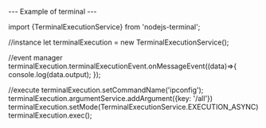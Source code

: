 --- Example of terminal ---

import {TerminalExecutionService} from 'nodejs-terminal';

//instance
let terminalExecution = new TerminalExecutionService();

//event manager
terminalExecution.terminalExecutionEvent.onMessageEvent((data)=>{
  console.log(data.output);
});

//execute
terminalExecution.setCommandName('ipconfig');
terminalExecution.argumentService.addArgument({key: '/all'})
terminalExecution.setMode(TerminalExecutionService.EXECUTION_ASYNC)
terminalExecution.exec();